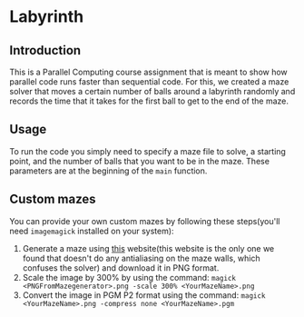 # Labyrinth
## Introduction
This is a Parallel Computing course assignment that is meant to show how parallel code runs faster than sequential code.
For this, we created a maze solver that moves a certain number of balls around a labyrinth randomly and records the time that it takes for the first ball to get to the end of the maze.
## Usage
To run the code you simply need to specify a maze file to solve, a starting point, and the number of balls that you want to be in the maze. These parameters are at the beginning of the ```main``` function.
## Custom mazes
You can provide your own custom mazes by following these steps(you'll need ```imagemagick``` installed on your system):
1. Generate a maze using [this](https://www.mazegenerator.net/) website(this website is the only one we found that doesn't do any antialiasing on the maze walls, which confuses the solver) and download it in PNG format.
2. Scale the image by 300% by using the command: ```magick <PNGFromMazegenerator>.png -scale 300% <YourMazeName>.png```
3. Convert the image in PGM P2 format using the command: ```magick <YourMazeName>.png -compress none <YourMazeName>.pgm```

